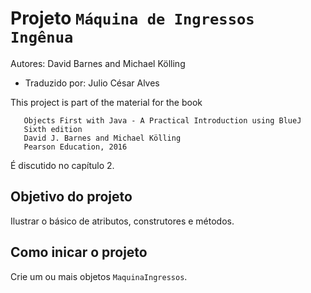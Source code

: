 # Projeto `Máquina de Ingressos Ingênua`

Autores: David Barnes and Michael Kölling

- Traduzido por: Julio César Alves

This project is part of the material for the book

```
   Objects First with Java - A Practical Introduction using BlueJ
   Sixth edition
   David J. Barnes and Michael Kölling
   Pearson Education, 2016
```

É discutido no capítulo 2.

## Objetivo do projeto

Ilustrar o básico de atributos, construtores e métodos.

## Como inicar o projeto

Crie um ou mais objetos `MaquinaIngressos`.
